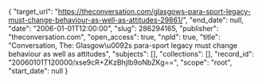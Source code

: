 {
  "target_url": "https://theconversation.com/glasgows-para-sport-legacy-must-change-behaviour-as-well-as-attitudes-29861/", 
  "end_date": null, 
  "date": "2006-01-01T12:00:00", 
  "slug": 286294165, 
  "publisher": "theconversation.com", 
  "open_access": true, 
  "npld": true, 
  "title": "Conversation, The: Glasgow\u0092s para-sport legacy must change behaviour as well as attitudes", 
  "subjects": [], 
  "collections": [], 
  "record_id": "20060101T120000/xse9cR+ZKzBhjIb9oNbZKg==", 
  "scope": "root", 
  "start_date": null
}

